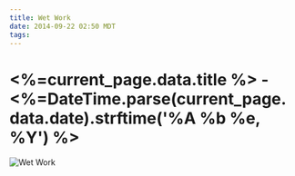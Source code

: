 ```yaml
---
title: Wet Work
date: 2014-09-22 02:50 MDT
tags:
---
```

<h1><%=current_page.data.title %> - <%=DateTime.parse(current_page.data.date).strftime('%A %b %e, %Y') %></h1>
<img src="/images/wet-work_manvsmagic.png" alt="Wet Work" />

